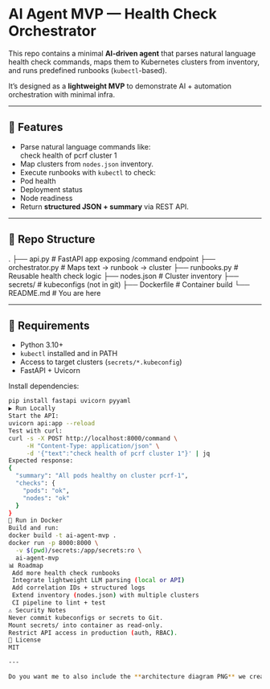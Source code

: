 # AI Agent MVP — Health Check Orchestrator

This repo contains a minimal **AI-driven agent** that parses natural language health check commands, maps them to Kubernetes clusters from inventory, and runs predefined runbooks (`kubectl`-based).  

It’s designed as a **lightweight MVP** to demonstrate AI + automation orchestration with minimal infra.

---

## 🚀 Features
- Parse natural language commands like:  
check health of pcrf cluster 1
- Map clusters from `nodes.json` inventory.  
- Execute runbooks with `kubectl` to check:  
- Pod health  
- Deployment status  
- Node readiness  
- Return **structured JSON + summary** via REST API.  

---

## 📂 Repo Structure
.
├── api.py # FastAPI app exposing /command endpoint
├── orchestrator.py # Maps text → runbook → cluster
├── runbooks.py # Reusable health check logic
├── nodes.json # Cluster inventory
├── secrets/ # kubeconfigs (not in git)
├── Dockerfile # Container build
└── README.md # You are here

---

## 🔧 Requirements
- Python 3.10+
- `kubectl` installed and in PATH
- Access to target clusters (`secrets/*.kubeconfig`)
- FastAPI + Uvicorn

Install dependencies:
```bash
pip install fastapi uvicorn pyyaml
▶️ Run Locally
Start the API:
uvicorn api:app --reload
Test with curl:
curl -s -X POST http://localhost:8000/command \
     -H "Content-Type: application/json" \
     -d '{"text":"check health of pcrf cluster 1"}' | jq
Expected response:
{
  "summary": "All pods healthy on cluster pcrf-1",
  "checks": {
    "pods": "ok",
    "nodes": "ok"
  }
}
🐳 Run in Docker
Build and run:
docker build -t ai-agent-mvp .
docker run -p 8000:8000 \
  -v $(pwd)/secrets:/app/secrets:ro \
  ai-agent-mvp
📊 Roadmap
 Add more health check runbooks
 Integrate lightweight LLM parsing (local or API)
 Add correlation IDs + structured logs
 Extend inventory (nodes.json) with multiple clusters
 CI pipeline to lint + test
⚠️ Security Notes
Never commit kubeconfigs or secrets to Git.
Mount secrets/ into container as read-only.
Restrict API access in production (auth, RBAC).
📜 License
MIT

---

Do you want me to also include the **architecture diagram PNG** we created into this `READ
